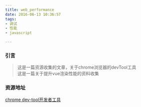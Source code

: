 ```yaml
---
title: web_performance
date: 2016-06-13 10:36:57
tags:
- 调试
- 性能
- javascript

---
```


### 引言
> 这是一篇资源收集的文章，关于chrome浏览器的devTool工具   
> 这是一篇关于提升vue渲染性能的资料收集

### 资源地址
[chrome dev-tool开发者工具](http://www.slideshare.net/linx4200/uc-49535651)
